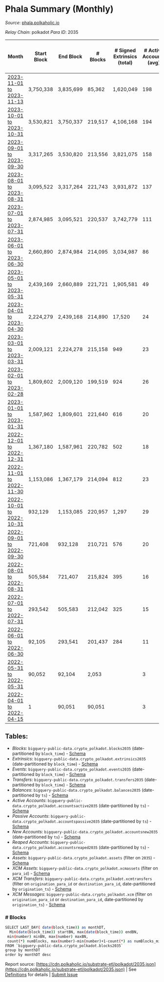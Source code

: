 # Phala Summary (Monthly)

_Source_: [phala.polkaholic.io](https://phala.polkaholic.io)

*Relay Chain*: polkadot
*Para ID*: 2035



| Month | Start Block | End Block | # Blocks | # Signed Extrinsics (total) | # Active Accounts (avg) | # Addresses with Balances (max) | Issues |
| ----- | ----------- | --------- | -------- | --------------------------- | ----------------------- | ------------------------------- | ------ |
| [2023-11-01 to 2023-11-13](/polkadot/2035-phala/2023-11-30.md) | 3,750,338 | 3,835,699 | 85,362 | 1,620,049 | 198 | 4,504 | -   |   
| [2023-10-01 to 2023-10-31](/polkadot/2035-phala/2023-10-31.md) | 3,530,821 | 3,750,337 | 219,517 | 4,106,168 | 194 | 4,459 | -   |   
| [2023-09-01 to 2023-09-30](/polkadot/2035-phala/2023-09-30.md) | 3,317,265 | 3,530,820 | 213,556 | 3,821,075 | 158 | 4,320 | -   |   
| [2023-08-01 to 2023-08-31](/polkadot/2035-phala/2023-08-31.md) | 3,095,522 | 3,317,264 | 221,743 | 3,931,872 | 137 | 4,146 | -   |   
| [2023-07-01 to 2023-07-31](/polkadot/2035-phala/2023-07-31.md) | 2,874,985 | 3,095,521 | 220,537 | 3,742,779 | 111 | 4,016 | -   |   
| [2023-06-01 to 2023-06-30](/polkadot/2035-phala/2023-06-30.md) | 2,660,890 | 2,874,984 | 214,095 | 3,034,987 | 86 | 3,777 | -   |   
| [2023-05-01 to 2023-05-31](/polkadot/2035-phala/2023-05-31.md) | 2,439,169 | 2,660,889 | 221,721 | 1,905,581 | 49 | 3,515 | -   |   
| [2023-04-01 to 2023-04-30](/polkadot/2035-phala/2023-04-30.md) | 2,224,279 | 2,439,168 | 214,890 | 17,520 | 24 | 3,316 | -   |   
| [2023-03-01 to 2023-03-31](/polkadot/2035-phala/2023-03-31.md) | 2,009,121 | 2,224,278 | 215,158 | 949 | 23 | 3,200 | -   |   
| [2023-02-01 to 2023-02-28](/polkadot/2035-phala/2023-02-28.md) | 1,809,602 | 2,009,120 | 199,519 | 924 | 26 | 3,128 | -   |   
| [2023-01-01 to 2023-01-31](/polkadot/2035-phala/2023-01-31.md) | 1,587,962 | 1,809,601 | 221,640 | 616 | 20 | 3,021 | -   |   
| [2022-12-01 to 2022-12-31](/polkadot/2035-phala/2022-12-31.md) | 1,367,180 | 1,587,961 | 220,782 | 502 | 18 | 2,979 | -   |   
| [2022-11-01 to 2022-11-30](/polkadot/2035-phala/2022-11-30.md) | 1,153,086 | 1,367,179 | 214,094 | 812 | 23 | 2,925 | -   |   
| [2022-10-01 to 2022-10-31](/polkadot/2035-phala/2022-10-31.md) | 932,129 | 1,153,085 | 220,957 | 1,297 | 29 | 2,791 | -   |   
| [2022-09-01 to 2022-09-30](/polkadot/2035-phala/2022-09-30.md) | 721,408 | 932,128 | 210,721 | 576 | 20 | 2,630 | -   |   
| [2022-08-01 to 2022-08-31](/polkadot/2035-phala/2022-08-31.md) | 505,584 | 721,407 | 215,824 | 395 | 16 | 2,563 | -   |   
| [2022-07-01 to 2022-07-31](/polkadot/2035-phala/2022-07-31.md) | 293,542 | 505,583 | 212,042 | 325 | 15 | 2,507 | -   |   
| [2022-06-01 to 2022-06-30](/polkadot/2035-phala/2022-06-30.md) | 92,105 | 293,541 | 201,437 | 284 | 11 | 2,466 | -   |   
| [2022-05-31 to 2022-05-31](/polkadot/2035-phala/2022-05-31.md) | 90,052 | 92,104 | 2,053 |  | 3 | 5 | -   |   
| [2022-04-01 to 2022-04-15](/polkadot/2035-phala/2022-04-30.md) | 1 | 90,051 | 90,051 |  | 3 | 5 | -   |   

## Tables:

* _Blocks_: `bigquery-public-data.crypto_polkadot.blocks2035` (date-partitioned by `block_time`) - [Schema](/schema/balances.json)
* _Extrinsics_: `bigquery-public-data.crypto_polkadot.extrinsics2035` (date-partitioned by `block_time`) - [Schema](/schema/extrinsics.json)
* _Events_: `bigquery-public-data.crypto_polkadot.events2035` (date-partitioned by `block_time`) - [Schema](/schema/events.json)
* _Transfers_: `bigquery-public-data.crypto_polkadot.transfers2035` (date-partitioned by `block_time`) - [Schema](/schema/transfers.json)
* _Balances_: `bigquery-public-data.crypto_polkadot.balances2035` (date-partitioned by `ts`) - [Schema](/schema/balances.json)
* _Active Accounts_: `bigquery-public-data.crypto_polkadot.accountsactive2035` (date-partitioned by `ts`) - [Schema](/schema/accountsactive.json)
* _Passive Accounts_: `bigquery-public-data.crypto_polkadot.accountspassive2035` (date-partitioned by `ts`) - [Schema](/schema/accountspassive.json)
* _New Accounts_: `bigquery-public-data.crypto_polkadot.accountsnew2035` (date-partitioned by `ts`) - [Schema](/schema/accountsnew.json)
* _Reaped Accounts_: `bigquery-public-data.crypto_polkadot.accountsreaped2035` (date-partitioned by `ts`) - [Schema](/schema/accountsreaped.json)
* _Assets_: `bigquery-public-data.crypto_polkadot.assets` (filter on `2035`) - [Schema](/schema/assets.json)
* _XCM Assets_: `bigquery-public-data.crypto_polkadot.xcmassets` (filter on `para_id`) - [Schema](/schema/xcmassets.json)
* _XCM Transfers_: `bigquery-public-data.crypto_polkadot.xcmtransfers` (filter on `origination_para_id` or `destination_para_id`, date-partitioned by `origination_ts`) - [Schema](/schema/xcmtransfers.json)
* _XCM Messages_: `bigquery-public-data.crypto_polkadot.xcm` (filter on `origination_para_id` or `destination_para_id`, date-partitioned by `origination_ts`) - [Schema](/schema/xcm.json)

### # Blocks
```bash
SELECT LAST_DAY( date(block_time)) as monthDT,
  Min(date(block_time)) startBN, max(date(block_time)) endBN, 
 min(number) minBN, max(number) maxBN, 
 count(*) numBlocks, max(number)-min(number)+1-count(*) as numBlocks_missing 
FROM `bigquery-public-data.crypto_polkadot.blocks2035` 
group by monthDT 
order by monthDT desc
```


Report source: [https://cdn.polkaholic.io/substrate-etl/polkadot/2035.json](https://cdn.polkaholic.io/substrate-etl/polkadot/2035.json) | See [Definitions](/DEFINITIONS.md) for details | [Submit Issue](https://github.com/colorfulnotion/substrate-etl/issues)
